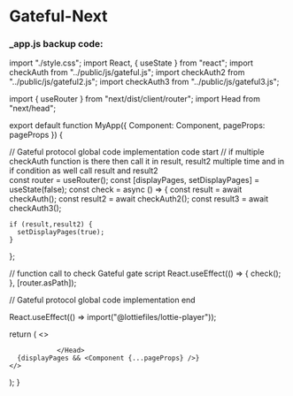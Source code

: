 # Gateful-Next

### _app.js backup code:

import "./style.css";
import React, { useState } from "react";
import checkAuth from "../public/js/gateful.js";
import checkAuth2 from "../public/js/gateful2.js";
import checkAuth3 from "../public/js/gateful3.js";

import { useRouter } from "next/dist/client/router";
import Head from "next/head";

export default function MyApp({ Component: Component, pageProps: pageProps }) {

   // Gateful protocol global code implementation code start
  //  if multiple checkAuth function is there then call it in result, result2 multiple time and in if condition as well call result and result2  
  const router = useRouter();
  const [displayPages, setDisplayPages] = useState(false);
  const check = async () => {
    const result = await checkAuth();
    const result2 = await checkAuth2();
    const result3 = await checkAuth3();

    if (result,result2) {
      setDisplayPages(true);
    }
  };

  // function call to check Gateful gate script
  React.useEffect(() => {
    check();
  }, [router.asPath]);

  // Gateful protocol global code implementation end

React.useEffect(() => import("@lottiefiles/lottie-player"));

return (
    <>
 <Head>
              <link href="https://fonts.googleapis.com/css2?family=Urbanist:ital,wght@0,100;0,200;0,300;0,400;0,500;0,600;0,700;0,800;0,900;1,100;1,200;1,300;1,400;1,500;1,600;1,700;1,800;1,900&display=swap" rel="stylesheet"></link>
              <script onload='LitJsSdk.litJsSdkLoadedInALIT()' src="https://jscdn.litgateway.com/index.web.js"></script>

                </Head>
      {displayPages && <Component {...pageProps} />}
    </>
  );
}

